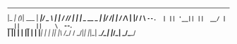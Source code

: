  _____      _ ______  _____  ___   _   __ _____ 
|_   _|    (_)| ___ \|  ___|/ _ \ | | / //  ___|
  | | _ __  _ | |_/ /| |__ / /_\ \| |/ / \ `--. 
  | || '__|| ||  __/ |  __||  _  ||    \  `--. \
  | || |   | || |    | |___| | | || |\  \/\__/ /
  \_/|_|   |_|\_|    \____/\_| |_/\_| \_/\____/ 
                                                
                                                
